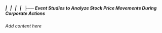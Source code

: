 ##### |   |   |   |   ├── Event Studies to Analyze Stock Price Movements During Corporate Actions

*Add content here*